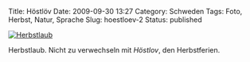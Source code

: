 Title: Höstlöv
Date: 2009-09-30 13:27
Category: Schweden
Tags: Foto, Herbst, Natur, Sprache
Slug: hoestloev-2
Status: published

[![Herbstlaub](/pic/hostlovbjork_s.jpg "Herbstlaub")](/pic/hostlovbjork_l.jpg)

Herbstlaub. Nicht zu verwechseln mit *Höstlov*, den Herbstferien.


